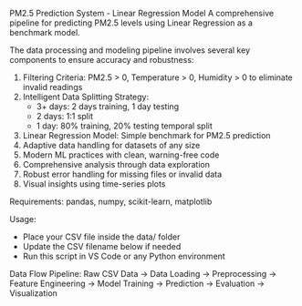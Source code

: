 PM2.5 Prediction System - Linear Regression Model
A comprehensive pipeline for predicting PM2.5 levels using Linear Regression as a benchmark model.

The data processing and modeling pipeline involves several key components to ensure accuracy and robustness:

1. Filtering Criteria: PM2.5 > 0, Temperature > 0, Humidity > 0 to eliminate invalid readings
2. Intelligent Data Splitting Strategy:
   - 3+ days: 2 days training, 1 day testing
   - 2 days: 1:1 split
   - 1 day: 80% training, 20% testing temporal split
3. Linear Regression Model: Simple benchmark for PM2.5 prediction
4. Adaptive data handling for datasets of any size
5. Modern ML practices with clean, warning-free code
6. Comprehensive analysis through data exploration
7. Robust error handling for missing files or invalid data
8. Visual insights using time-series plots

Requirements: pandas, numpy, scikit-learn, matplotlib

Usage:

- Place your CSV file inside the data/ folder
- Update the CSV filename below if needed
- Run this script in VS Code or any Python environment

Data Flow Pipeline:
Raw CSV Data → Data Loading → Preprocessing → Feature Engineering → Model Training → Prediction → Evaluation → Visualization
